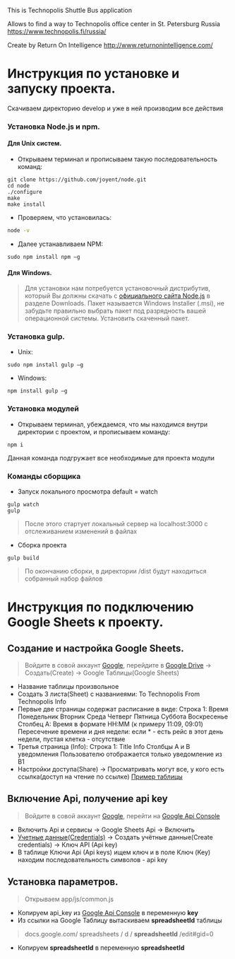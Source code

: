 This is Technopolis Shuttle Bus application

Allows to find a way to Technopolis office center in St. Petersburg Russia
https://www.technopolis.fi/russia/

Create by Return On Intelligence
http://www.returnonintelligence.com/


# Инструкция по установке и запуску проекта.

Скачиваем директорию develop и уже в ней производим все действия

### Установка Node.js и npm.

#### Для Unix систем.
- Открываем терминал и прописываем такую последовательность команд:
```
git clone https://github.com/joyent/node.git
cd node
./configure
make
make install
```
- Проверяем, что установилась:
```sh
node -v
```
- Далее устанавливаем NPM:
```
sudo npm install npm –g
```

#### Для Windows.

>Для установки нам потребуется установочный дистрибутив, который Вы должны скачать с [официального сайта Node.js](https://nodejs.org/en/download/) в разделе Downloads. Пакет называется Windows Installer (.msi), не забудьте правильно выбрать пакет под разрядность вашей операционной системы. Установить скаченный пакет.


### Установка gulp.
- Unix:
```
sudo npm install gulp –g
```
- Windows:
```
npm install gulp –g
```

### Установка модулей
- Открываем терминал, убеждаемся, что мы находимся внутри директории с проектом, и прописываем команду:
```
npm i
```
Данная команда подгружает все необходимые для проекта модули

### Команды сборщика
- Запуск локального просмотра default = watch
```
gulp watch
gulp
```
>После этого стартует локальный сервер на localhost:3000 c отслеживанием изменений в файлах
- Сборка проекта
```
gulp build
```
>По окончанию сборки, в директории /dist будут находиться собранный набор файлов

# Инструкция по подключению Google Sheets к проекту.
## Создание и настройка Google Sheets.
>Войдите в совой аккаунт [Google](https://www.google.ru/), перейдите в [Google Drive](https://drive.google.com/drive/my-drive) -> Создать(Create) -> Google Таблицы(Google Sheets)

- Название таблицы произвольное
- Создать 3 листа(Sheet) с названиеями:
To Technopolis
From Technopolis
Info
- Первые две страницы содержат расписание в виде:
Строка 1: Время	Понедельник	Вторник	Среда	Четверг	Пятница	Суббота	Воскресенье
Столбец А: Время в формате HH:MM (к примеру 11:09, 09:01)
Пересечение времени и дня недели: если * - есть рейс в этот день недели, пустая клетка - отсутствие
- Третья страница (Info):
Строка 1: Title	Info
Столбцы A и B уведомления
Пользователю отображается только уведомление из B1
- Настройки доступа(Share) -> Просматривать могут все, у кого есть ссылка(доступ на чтение по ссылке)
[Пример таблицы](https://docs.google.com/spreadsheets/d/10db0NtOmOC5TLw0WBuzFCGtoVa1GaFYDeUqIADh6p1E/edit#gid=0)
## Включение Api, получение api key
>Войдите в совой аккаунт [Google](https://www.google.ru/), перейти на [Google Api Console](https://console.developers.google.com/apis)
- Включить Api и сервисы -> Google Sheets Api -> Включить
- [Учетные данные(Credentials)](https://console.developers.google.com/apis/credentials) -> Создать учётные данные(Create credentials) -> Ключ API (Api key)
- В таблице Ключи Api (Api keys) ищем ключ и в поле Ключ (Key) находим последовательность символов - api key
## Установка параметров.
>Открываем app/js/common.js
- Копируем api_key из [Google Api Console](https://console.developers.google.com/apis) в переменную **key**
- Из ссылки на Google Таблицу вытаскиваем **spreadsheetId** таблицы
> docs.google.com/ spreadsheets / d / **spreadsheetId** /edit#gid=0
- Копируем **spreadsheetId** в переменную **spreadsheetId**






